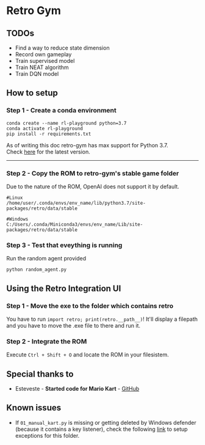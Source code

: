 # Retro Gym

## TODOs
* Find a way to reduce state dimension
* Record own gameplay
* Train supervised model
* Train NEAT algorithm
* Train DQN model

## How to setup

### Step 1 - Create a conda environment

```
conda create --name rl-playground python=3.7
conda activate rl-playground
pip install -r requirements.txt
```
As of writing this doc retro-gym has max support for Python 3.7. \
Check [here](https://retro.readthedocs.io/en/latest/getting_started.html) for the latest version.

---

### Step 2 - Copy the ROM to retro-gym's **stable** game folder 

Due to the nature of the ROM, OpenAI does not support it by default.
```
#Linux
/home/user/.conda/envs/env_name/lib/python3.7/site-packages/retro/data/stable

#Windows
C:/Users/.conda/Miniconda3/envs/env_name/Lib/site-packages/retro/data/stable
```

### Step 3 - Test that eveything is running

Run the random agent provided
```
python random_agent.py
```

## Using the Retro Integration UI

### Step 1 - Move the exe to the folder which contains retro

You have to run `import retro; print(retro.__path__)`! It'll display a filepath and you have to move the .exe file to there and run it.

### Step 2 - Integrate the ROM 

Execute `Ctrl + Shift + O` and locate the ROM in your filesistem.

## Special thanks to

* Esteveste - **Started code for Mario Kart** - [GitHub](https://github.com/esteveste/gym-SuperMarioKart-Snes)

## Known issues

* If `01_manual_kart.py` is missing or getting deleted by Windows defender (because it contains a key listener), check the following [link](https://answers.microsoft.com/en-us/protect/forum/all/windows-defender-deleting-my-own-applications/65b96548-e411-42b0-8ce1-ae28f46eb9a1) to setup exceptions for this folder.